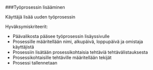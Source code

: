 ###Työprosessin lisääminen

Käyttäjä lisää uuden työprosessin

Hyväksymiskriteerit:
* Päävalikosta pääsee työprosessin lisäyssivulle
* Prosessille määritellään nimi, alkupäivä, loppupäivä ja omistaja käyttäjistä
* Prosessiin lisätään prosessikohtaisia tehtäviä tehtävälistauksesta
* Prosessikohtaisille tehtäville määritellään tekijät
* Prosessi tallennetaan 
